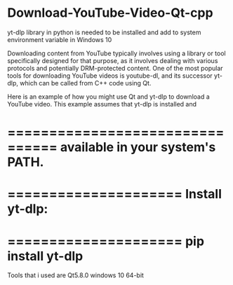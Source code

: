 # Download-YouTube-Video-Qt-cpp
yt-dlp library in python is needed to be  installed  and add to system environment variable in Windows 10 


Downloading content from YouTube typically involves using a library or tool specifically designed for that purpose, as it involves dealing with various protocols and potentially DRM-protected content. One of the most popular tools for downloading YouTube videos is youtube-dl, and its successor yt-dlp, which can be called from C++ code using Qt.

Here is an example of how you might use Qt and yt-dlp to download a YouTube video. This example assumes that yt-dlp is installed and

================================
available in your system's PATH.
================================


=====================
Install yt-dlp:
=====================
=====================
pip install yt-dlp
=====================

Tools that i used are Qt5.8.0 windows 10 64-bit

